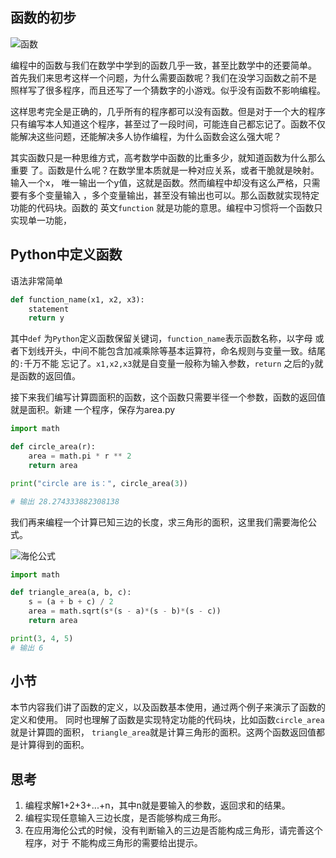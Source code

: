## 函数的初步

![函数](/image/4/函数.png)

编程中的函数与我们在数学中学到的函数几乎一致，甚至比数学中的还要简单。
首先我们来思考这样一个问题，为什么需要函数呢？我们在没学习函数之前不是
照样写了很多程序，而且还写了一个猜数字的小游戏。似乎没有函数不影响编程。


这样思考完全是正确的，几乎所有的程序都可以没有函数。但是对于一个大的程序
只有编写本人知道这个程序，甚至过了一段时间，可能连自己都忘记了。函数不仅
能解决这些问题，还能解决多人协作编程，为什么函数会这么强大呢？

其实函数只是一种思维方式，高考数学中函数的比重多少，就知道函数为什么那么重要
了。函数是什么呢？在数学里本质就是一种对应关系，或者干脆就是映射。输入一个x，
唯一输出一个y值，这就是函数。然而编程中却没有这么严格，只需要有多个变量输入
，多个变量输出，甚至没有输出也可以。那么函数就实现特定功能的代码块。函数的
英文`function` 就是功能的意思。编程中习惯将一个函数只实现单一功能，


## Python中定义函数
语法非常简单

```python
def function_name(x1, x2, x3):
    statement
    return y
```

其中`def` 为`Python`定义函数保留关键词，`function_name`表示函数名称，以字母
或者下划线开头，中间不能包含加减乘除等基本运算符，命名规则与变量一致。结尾的`:`千万不能
忘记了。`x1,x2,x3`就是自变量一般称为输入参数，`return` 之后的`y`就是函数的返回值。


接下来我们编写计算圆面积的函数，这个函数只需要半径一个参数，函数的返回值就是面积。新建
一个程序，保存为area.py

```python
import math

def circle_area(r):
    area = math.pi * r ** 2
    return area

print("circle are is：", circle_area(3))

# 输出 28.274333882308138
```

我们再来编程一个计算已知三边的长度，求三角形的面积，这里我们需要海伦公式。

![海伦公式](/image/4/海伦公式.png)

```python
import math

def triangle_area(a, b, c):
    s = (a + b + c) / 2
    area = math.sqrt(s*(s - a)*(s - b)*(s - c))
    return area

print(3, 4, 5)
# 输出 6
```

## 小节
本节内容我们讲了函数的定义，以及函数基本使用，通过两个例子来演示了函数的定义和使用。
同时也理解了函数是实现特定功能的代码块，比如函数`circle_area`就是计算圆的面积，
`triangle_area`就是计算三角形的面积。这两个函数返回值都是计算得到的面积。

## 思考
1. 编程求解1+2+3+...+n，其中n就是要输入的参数，返回求和的结果。
2. 编程实现任意输入三边长度，是否能够构成三角形。
3. 在应用海伦公式的时候，没有判断输入的三边是否能构成三角形，请完善这个程序，对于
不能构成三角形的需要给出提示。